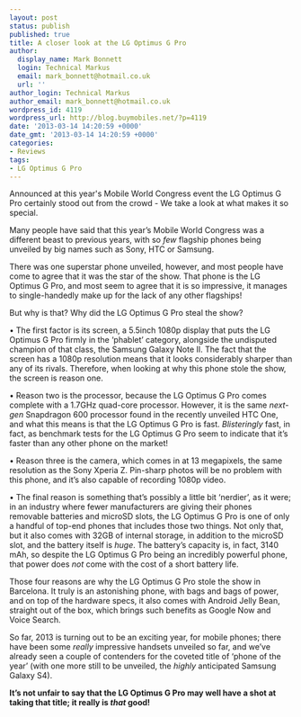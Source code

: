```yaml
---
layout: post
status: publish
published: true
title: A closer look at the LG Optimus G Pro
author:
  display_name: Mark Bonnett
  login: Technical Markus
  email: mark_bonnett@hotmail.co.uk
  url: ''
author_login: Technical Markus
author_email: mark_bonnett@hotmail.co.uk
wordpress_id: 4119
wordpress_url: http://blog.buymobiles.net/?p=4119
date: '2013-03-14 14:20:59 +0000'
date_gmt: '2013-03-14 14:20:59 +0000'
categories:
- Reviews
tags:
- LG Optimus G Pro
---
```

<p><span class="postStandFirst">Announced at this year's Mobile World Congress event the LG Optimus G Pro certainly stood out from the crowd - We take a look at what makes it so special.</span></p>
<p>Many people have said that this year&rsquo;s Mobile World Congress was a different beast to previous years, with so&nbsp;<em>few</em>&nbsp;flagship phones being unveiled by big names such as Sony, HTC or Samsung.</p>
<p>There was one superstar phone unveiled, however, and most people have come to agree that it was the star of the show. That phone is the&nbsp;LG Optimus G Pro, and most seem to agree that it is so impressive, it manages to single-handedly make up for the lack of any other flagships!</p>
<p>But why is that? Why did the LG Optimus G Pro steal the show?</p>
<p>&bull; The first factor is its screen, a 5.5inch 1080p display that puts the LG Optimus G Pro firmly in the &lsquo;phablet&rsquo; category, alongside the undisputed champion of that class, the&nbsp;Samsung Galaxy Note II. The fact that the screen has a 1080p resolution means that it looks considerably sharper than any of its rivals. Therefore, when looking at why this phone stole the show, the screen is reason one.</p>
<p>&bull; Reason two is the processor, because the LG Optimus G Pro comes complete with a 1.7GHz quad-core processor. However, it is the same&nbsp;<em>next-gen</em>&nbsp;Snapdragon 600 processor found in the recently unveiled HTC One, and what this means is that the LG Optimus G Pro is fast.&nbsp;<em>Blisteringly</em>&nbsp;fast, in fact, as benchmark tests for the LG Optimus G Pro seem to indicate that it&rsquo;s faster than any other phone on the market!</p>
<p>&bull; Reason three is the camera, which comes in at 13 megapixels, the same resolution as the Sony Xperia Z. Pin-sharp photos will be no problem with this phone, and it&rsquo;s also capable of recording 1080p video.</p>
<p>&bull; The final reason is something that&rsquo;s possibly a little bit &lsquo;nerdier&rsquo;, as it were; in an industry where fewer&nbsp;manufacturers are giving their phones removable batteries and microSD slots, the LG Optimus G Pro is one of only a handful of top-end phones that includes those two things. Not only that, but it also comes with 32GB of internal storage, in addition to the microSD slot, and the battery itself is&nbsp;<em>huge</em>. The battery&rsquo;s capacity is, in fact, 3140 mAh, so despite the LG Optimus G Pro being an incredibly powerful phone, that power does&nbsp;<em>not</em>&nbsp;come with the cost of a short battery life.</p>
<p>Those four reasons are why the LG Optimus G Pro stole the show in Barcelona. It truly is an astonishing phone, with bags and bags of power, and on top of the hardware specs, it also comes with Android Jelly Bean, straight out of the box, which brings such benefits as Google Now and Voice Search.</p>
<p>So far, 2013 is turning out to be an exciting year, for mobile phones; there have been some&nbsp;<em>really</em>&nbsp;impressive handsets unveiled so far, and we&rsquo;ve already seen a couple of contenders for the coveted title of &lsquo;phone of the year&rsquo; (with one more still to be unveiled, the&nbsp;<em>highly</em>&nbsp;anticipated&nbsp;Samsung Galaxy S4).</p>
<p><strong>It&rsquo;s not unfair to say that the LG Optimus G Pro may well have a shot at taking that title; it really is&nbsp;<em>that</em>&nbsp;good!</strong></p>
